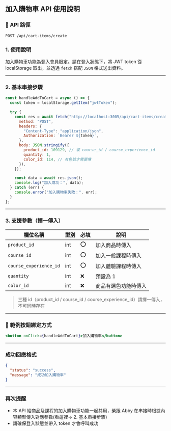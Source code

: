 ## 加入購物車 API 使用說明

### 📌 API 路徑

```
POST /api/cart-items/create
```

### 1. 使用說明

加入購物車功能為登入會員限定。請在登入狀態下，將 JWT token 從 localStorage 取出，並透過 `fetch` 搭配 `JSON` 格式送出資料。

---

### 2. 基本串接步驟

```js
const handleAddToCart = async () => {
  const token = localStorage.getItem("jwtToken");

  try {
    const res = await fetch("http://localhost:3005/api/cart-items/create", {
      method: "POST",
      headers: {
        "Content-Type": "application/json",
        Authorization: `Bearer ${token}`,
      },
      body: JSON.stringify({
        product_id: 109129, // 或 course_id / course_experience_id
        quantity: 1,
        color_id: 114, // 有色號才需要傳
      }),
    });

    const data = await res.json();
    console.log("加入成功：", data);
  } catch (err) {
    console.error("加入購物車失敗：", err);
  }
};
```

---

### 3. 支援參數（擇一傳入）

| 欄位名稱               | 型別 | 必填 | 說明                 |
| ---------------------- | ---- | ---- | -------------------- |
| `product_id`           | int  | ⭕️  | 加入商品時傳入       |
| `course_id`            | int  | ⭕️  | 加入一般課程時傳入   |
| `course_experience_id` | int  | ⭕️  | 加入體驗課程時傳入   |
| `quantity`             | int  | ❌   | 預設為 1             |
| `color_id`             | int  | ❌   | 商品有選色功能時傳入 |

> 三種 id（product_id / course_id / course_experience_id）請擇一傳入，不可同時存在

---

### 📌 範例按鈕綁定方式

```jsx
<button onClick={handleAddToCart}>加入購物車</button>
```

---

### 成功回應格式

```json
{
  "status": "success",
  "message": "成功加入購物車"
}
```

---

### 再次提醒

- 本 API 給商品及課程的加入購物車功能一起共用，柴跟 Abby 在串接時根據內容類型傳入對應參數(看這裡-> 2. 基本串接步驟)
- 請確保登入狀態並帶入 token 才會呼叫成功
